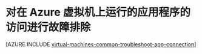 <properties
	pageTitle="排查 VM 上的应用程序访问问题 | Azure"
	description="如果无法访问 Azure 虚拟机上运行的应用程序，则可以按照这些步骤来隔离问题来源。"
	services="virtual-machines-linux"
	documentationCenter=""
	authors="iainfoulds"
	manager="timlt"
	editor=""
	tags="top-support-issue,azure-service-management,azure-resource-manager"/>

<tags
	ms.service="virtual-machines-linux"
	ms.date="06/14/2016"
	wacn.date="07/28/2016"/>

# 对在 Azure 虚拟机上运行的应用程序的访问进行故障排除

[AZURE.INCLUDE [virtual-machines-common-troubleshoot-app-connection](../../includes/virtual-machines-common-troubleshoot-app-connection.md)]

<!---HONumber=Mooncake_0104_2016-->